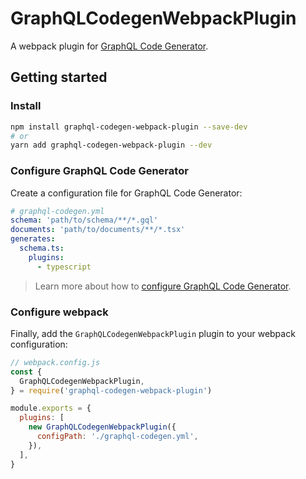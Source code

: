 # GraphQLCodegenWebpackPlugin

A webpack plugin for [GraphQL Code Generator](https://www.graphql-code-generator.com/).

## Getting started

### Install

```sh
npm install graphql-codegen-webpack-plugin --save-dev
# or
yarn add graphql-codegen-webpack-plugin --dev
```

### Configure GraphQL Code Generator

Create a configuration file for GraphQL Code Generator:

```yml
# graphql-codegen.yml
schema: 'path/to/schema/**/*.gql'
documents: 'path/to/documents/**/*.tsx'
generates:
  schema.ts:
    plugins:
      - typescript
```

> Learn more about how to [configure GraphQL Code Generator](https://www.graphql-code-generator.com/docs/getting-started/codegen-config).

### Configure webpack

Finally, add the `GraphQLCodegenWebpackPlugin` plugin to your webpack configuration:

```js
// webpack.config.js
const {
  GraphQLCodegenWebpackPlugin,
} = require('graphql-codegen-webpack-plugin')

module.exports = {
  plugins: [
    new GraphQLCodegenWebpackPlugin({
      configPath: './graphql-codegen.yml',
    }),
  ],
}
```
